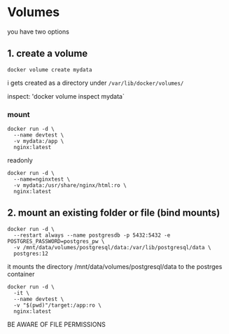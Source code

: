 # Volumes

you have two options

## 1. create a volume

```
docker volume create mydata
``` 

i gets created as a directory under `/var/lib/docker/volumes/`

inspect: 'docker volume inspect mydata`

### mount

```
docker run -d \
  --name devtest \
  -v mydata:/app \
  nginx:latest
```

readonly 

```
docker run -d \
  --name=nginxtest \
  -v mydata:/usr/share/nginx/html:ro \
  nginx:latest
```

## 2. mount an existing folder or file (bind mounts)

```
docker run -d \
  --restart always --name postgresdb -p 5432:5432 -e POSTGRES_PASSWORD=postgres_pw \
  -v /mnt/data/volumes/postgresql/data:/var/lib/postgresql/data \
  postgres:12
```

it mounts the directory /mnt/data/volumes/postgresql/data to the postrges container

```
docker run -d \
  -it \
  --name devtest \
  -v "$(pwd)"/target:/app:ro \
  nginx:latest
```

BE AWARE OF FILE PERMISSIONS
